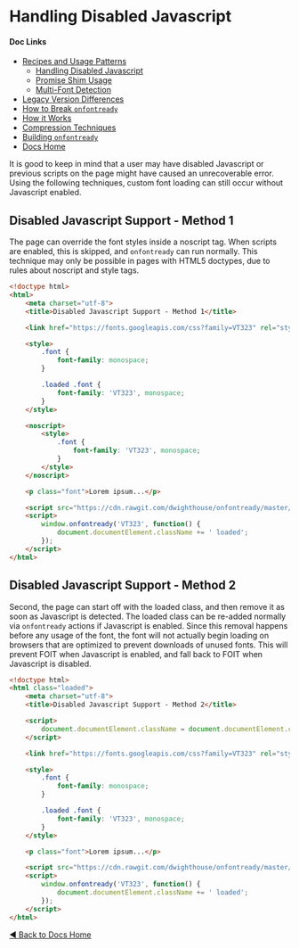 # Handling Disabled Javascript

#### Doc Links
* [Recipes and Usage Patterns](recipesAndUsagePatterns.md)
    - [Handling Disabled Javascript](handlingDisabledJavascript.md)
    - [Promise Shim Usage](promiseShimUsage.md)
    - [Multi-Font Detection](multiFontDetection.md)
* [Legacy Version Differences](legacyVersionDifferences.md)
* [How to Break `onfontready`](howToBreakOnfontready.md)
* [How it Works](howItWorks.md)
* [Compression Techniques](compressionTechniques.md)
* [Building `onfontready`](buildingOnfontready.md)
* [Docs Home](README.md)

It is good to keep in mind that a user may have disabled Javascript or previous scripts on the page might have caused an unrecoverable error. Using the following techniques, custom font loading can still occur without Javascript enabled.


## Disabled Javascript Support - Method 1

The page can override the font styles inside a noscript tag. When scripts are enabled, this is skipped, and `onfontready` can run normally. This technique may only be possible in pages with HTML5 doctypes, due to rules about noscript and style tags.

```html
<!doctype html>
<html>
    <meta charset="utf-8">
    <title>Disabled Javascript Support - Method 1</title>

    <link href="https://fonts.googleapis.com/css?family=VT323" rel="stylesheet">

    <style>
        .font {
            font-family: monospace;
        }

        .loaded .font {
            font-family: 'VT323', monospace;
        }
    </style>

    <noscript>
        <style>
            .font {
                font-family: 'VT323', monospace;
            }
        </style>
    </noscript>

    <p class="font">Lorem ipsum...</p>

    <script src="https://cdn.rawgit.com/dwighthouse/onfontready/master/dist/onfontready.min.js"></script>
    <script>
        window.onfontready('VT323', function() {
            document.documentElement.className += ' loaded';
        });
    </script>
</html>
```


## Disabled Javascript Support - Method 2

Second, the page can start off with the loaded class, and then remove it as soon as Javascript is detected. The loaded class can be re-added normally via `onfontready` actions if Javascript is enabled. Since this removal happens before any usage of the font, the font will not actually begin loading on browsers that are optimized to prevent downloads of unused fonts. This will prevent FOIT when Javascript is enabled, and fall back to FOIT when Javascript is disabled.

```html
<!doctype html>
<html class="loaded">
    <meta charset="utf-8">
    <title>Disabled Javascript Support - Method 2</title>

    <script>
        document.documentElement.className = document.documentElement.className.replace('loaded', '');
    </script>

    <link href="https://fonts.googleapis.com/css?family=VT323" rel="stylesheet">

    <style>
        .font {
            font-family: monospace;
        }

        .loaded .font {
            font-family: 'VT323', monospace;
        }
    </style>

    <p class="font">Lorem ipsum...</p>

    <script src="https://cdn.rawgit.com/dwighthouse/onfontready/master/dist/onfontready.min.js"></script>
    <script>
        window.onfontready('VT323', function() {
            document.documentElement.className += ' loaded';
        });
    </script>
</html>
```


[◀ Back to Docs Home](README.md)
